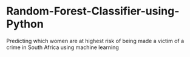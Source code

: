 # Random-Forest-Classifier-using-Python

Predicting which women are at highest risk of being made a victim of a crime in South Africa using machine learning

